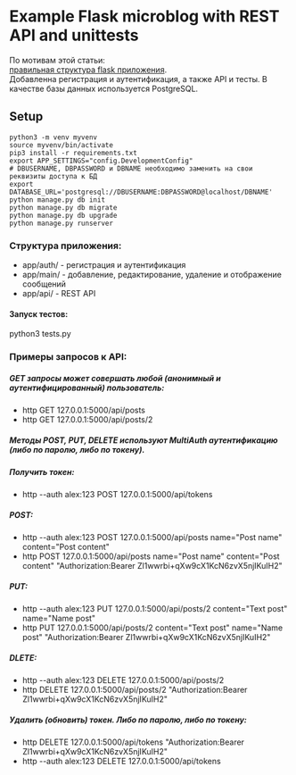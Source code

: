 # Example Flask microblog with REST API and unittests

По мотивам этой статьи:  
[правильная структура flask приложения](https://the-bosha.ru/2016/06/03/python-flask-freimvork-pravilnaia-struktura-prilozheniia/).  
Добавленна регистрация и аутентификация, а также API и тесты. В качестве базы данных используется PostgreSQL.  

## Setup

```
python3 -m venv myvenv
source myvenv/bin/activate
pip3 install -r requirements.txt
export APP_SETTINGS="config.DevelopmentConfig"
# DBUSERNAME, DBPASSWORD и DBNAME необходимо заменить на свои реквизиты доступа к БД
export DATABASE_URL='postgresql://DBUSERNAME:DBPASSWORD@localhost/DBNAME'
python manage.py db init
python manage.py db migrate
python manage.py db upgrade
python manage.py runserver
```

### Структура приложения:  
- app/auth/ - регистрация и аутентификация  
- app/main/ - добавление, редактирование, удаление и отображение сообщений  
- app/api/  - REST API  

#### Запуск тестов:  
python3 tests.py  

### Примеры запросов к API:  
##### GET запросы может совершать любой (анонимный и аутентифицированный) пользователь:  
- http GET 127.0.0.1:5000/api/posts  
- http GET 127.0.0.1:5000/api/posts/2  
##### Методы POST, PUT, DELETE используют MultiAuth аутентификацию (либо по паролю, либо по токену).  
##### Получить токен:  
- http --auth alex:123 POST 127.0.0.1:5000/api/tokens  
##### POST:  
- http --auth alex:123 POST 127.0.0.1:5000/api/posts name="Post name" content="Post content"  
- http POST 127.0.0.1:5000/api/posts name="Post name" content="Post content" "Authorization:Bearer Zl1wwrbi+qXw9cX1KcN6zvX5njIKuIH2"  
##### PUT:  
- http --auth alex:123 PUT 127.0.0.1:5000/api/posts/2 content="Text post" name="Name post"  
- http PUT 127.0.0.1:5000/api/posts/2 content="Text post" name="Name post" "Authorization:Bearer Zl1wwrbi+qXw9cX1KcN6zvX5njIKuIH2"  
##### DLETE:  
- http --auth alex:123 DELETE 127.0.0.1:5000/api/posts/2  
- http DELETE 127.0.0.1:5000/api/posts/2 "Authorization:Bearer Zl1wwrbi+qXw9cX1KcN6zvX5njIKuIH2"  
##### Удалить (обновить) токен. Либо по паролю, либо по токену:  
- http DELETE 127.0.0.1:5000/api/tokens "Authorization:Bearer Zl1wwrbi+qXw9cX1KcN6zvX5njIKuIH2"  
- http --auth alex:123 DELETE 127.0.0.1:5000/api/tokens  






